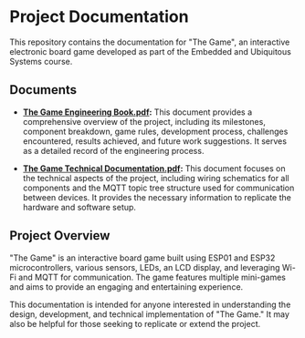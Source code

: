 # Project Documentation

This repository contains the documentation for "The Game", an interactive electronic board game developed as part of the Embedded and Ubiquitous Systems course.

## Documents

* **[The Game Engineering Book.pdf]([The-Game-Engineering-Book.pdf](https://github.com/MEINF-Embedded-Systems/The-Game-Documentation/blob/main/The%20Game%20Engineering%20Book.pdf)):** This document provides a comprehensive overview of the project, including its milestones, component breakdown, game rules, development process, challenges encountered, results achieved, and future work suggestions.  It serves as a detailed record of the engineering process.

* **[The Game Technical Documentation.pdf]([The-Game-Technical-Documentation.pdf](https://github.com/MEINF-Embedded-Systems/The-Game-Documentation/blob/main/The%20Game%20Technical%20Documentation.pdf)):** This document focuses on the technical aspects of the project, including wiring schematics for all components and the MQTT topic tree structure used for communication between devices. It provides the necessary information to replicate the hardware and software setup.


## Project Overview

"The Game" is an interactive board game built using ESP01 and ESP32 microcontrollers, various sensors, LEDs, an LCD display, and leveraging Wi-Fi and MQTT for communication. The game features multiple mini-games and aims to provide an engaging and entertaining experience.


This documentation is intended for anyone interested in understanding the design, development, and technical implementation of "The Game."  It may also be helpful for those seeking to replicate or extend the project.
